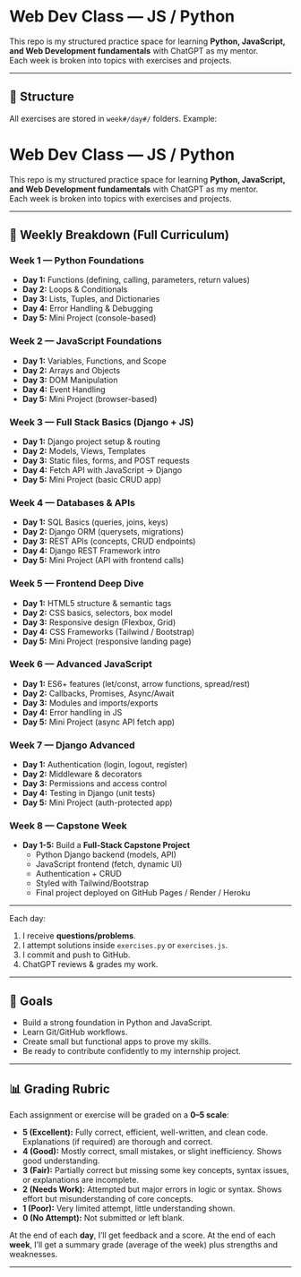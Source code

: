 # Web Dev Class — JS / Python

This repo is my structured practice space for learning **Python, JavaScript, and Web Development fundamentals** with ChatGPT as my mentor.  
Each week is broken into topics with exercises and projects.    

---

## 📝 Structure

All exercises are stored in `week#/day#/` folders. Example:

# Web Dev Class — JS / Python

This repo is my structured practice space for learning **Python, JavaScript, and Web Development fundamentals** with ChatGPT as my mentor.  
Each week is broken into topics with exercises and projects.  

---

## 📅 Weekly Breakdown (Full Curriculum)

### Week 1 — Python Foundations
- **Day 1:** Functions (defining, calling, parameters, return values)  
- **Day 2:** Loops & Conditionals  
- **Day 3:** Lists, Tuples, and Dictionaries  
- **Day 4:** Error Handling & Debugging  
- **Day 5:** Mini Project (console-based)  

### Week 2 — JavaScript Foundations
- **Day 1:** Variables, Functions, and Scope  
- **Day 2:** Arrays and Objects  
- **Day 3:** DOM Manipulation  
- **Day 4:** Event Handling  
- **Day 5:** Mini Project (browser-based)  

### Week 3 — Full Stack Basics (Django + JS)
- **Day 1:** Django project setup & routing  
- **Day 2:** Models, Views, Templates  
- **Day 3:** Static files, forms, and POST requests  
- **Day 4:** Fetch API with JavaScript → Django  
- **Day 5:** Mini Project (basic CRUD app)  

### Week 4 — Databases & APIs
- **Day 1:** SQL Basics (queries, joins, keys)  
- **Day 2:** Django ORM (querysets, migrations)  
- **Day 3:** REST APIs (concepts, CRUD endpoints)  
- **Day 4:** Django REST Framework intro  
- **Day 5:** Mini Project (API with frontend calls)  

### Week 5 — Frontend Deep Dive
- **Day 1:** HTML5 structure & semantic tags  
- **Day 2:** CSS basics, selectors, box model  
- **Day 3:** Responsive design (Flexbox, Grid)  
- **Day 4:** CSS Frameworks (Tailwind / Bootstrap)  
- **Day 5:** Mini Project (responsive landing page)  

### Week 6 — Advanced JavaScript
- **Day 1:** ES6+ features (let/const, arrow functions, spread/rest)  
- **Day 2:** Callbacks, Promises, Async/Await  
- **Day 3:** Modules and imports/exports  
- **Day 4:** Error handling in JS  
- **Day 5:** Mini Project (async API fetch app)  

### Week 7 — Django Advanced
- **Day 1:** Authentication (login, logout, register)  
- **Day 2:** Middleware & decorators  
- **Day 3:** Permissions and access control  
- **Day 4:** Testing in Django (unit tests)  
- **Day 5:** Mini Project (auth-protected app)  

### Week 8 — Capstone Week
- **Day 1-5:** Build a **Full-Stack Capstone Project**  
  - Python Django backend (models, API)  
  - JavaScript frontend (fetch, dynamic UI)  
  - Authentication + CRUD  
  - Styled with Tailwind/Bootstrap  
  - Final project deployed on GitHub Pages / Render / Heroku  

---

Each day:
1. I receive **questions/problems**.  
2. I attempt solutions inside `exercises.py` or `exercises.js`.  
3. I commit and push to GitHub.  
4. ChatGPT reviews & grades my work.  

---

## 🎯 Goals
- Build a strong foundation in Python and JavaScript.  
- Learn Git/GitHub workflows.  
- Create small but functional apps to prove my skills.  
- Be ready to contribute confidently to my internship project.  

---

## 📊 Grading Rubric

Each assignment or exercise will be graded on a **0–5 scale**:

- **5 (Excellent):** Fully correct, efficient, well-written, and clean code. Explanations (if required) are thorough and correct.  
- **4 (Good):** Mostly correct, small mistakes, or slight inefficiency. Shows good understanding.  
- **3 (Fair):** Partially correct but missing some key concepts, syntax issues, or explanations are incomplete.  
- **2 (Needs Work):** Attempted but major errors in logic or syntax. Shows effort but misunderstanding of core concepts.  
- **1 (Poor):** Very limited attempt, little understanding shown.  
- **0 (No Attempt):** Not submitted or left blank.  

At the end of each **day**, I’ll get feedback and a score. At the end of each **week**, I’ll get a summary grade (average of the week) plus strengths and weaknesses.  

---
